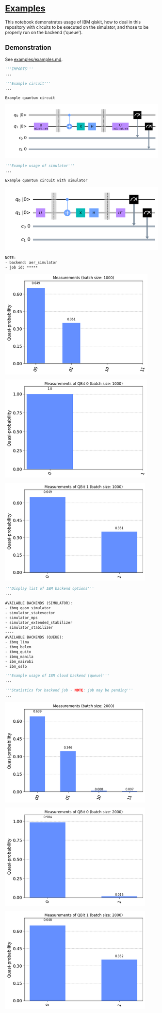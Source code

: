 # [Examples](../notebooks/examples.ipynb) #

This notebook demonstrates usage of IBM qiskit, how to deal in this repository with circuits to be executed on the simulator, and those to be properly run on the backend ('queue').

## Demonstration ##

See [examples/examples.md](../examples/examples.md).


```python
'''IMPORTS'''
...
```


```python
'''Example circuit'''
...
```

    Example quantum circuit




![png](examples_files/examples_2_1.png)




```python
'''Example usage of simulator'''
...
```

    Example quantum circuit with simulator




![png](examples_files/examples_3_1.png)



    NOTE:
    - backend: aer_simulator
    - job id: *****




![png](examples_files/examples_3_3.png)





![png](examples_files/examples_3_4.png)





![png](examples_files/examples_3_5.png)




```python
'''Display list of IBM backend options'''
...
```

    AVAILABLE BACKENDS (SIMULATOR):
    - ibmq_qasm_simulator
    - simulator_statevector
    - simulator_mps
    - simulator_extended_stabilizer
    - simulator_stabilizer
    ----
    AVAILABLE BACKENDS (QUEUE):
    - ibmq_lima
    - ibmq_belem
    - ibmq_quito
    - ibmq_manila
    - ibm_nairobi
    - ibm_oslo



```python
'''Example usage of IBM cloud backend (queue)'''
...
```


```python
'''Statistics for backend job - NOTE: job may be pending'''
...
```



![png](examples_files/examples_6_0.png)





![png](examples_files/examples_6_1.png)





![png](examples_files/examples_6_2.png)
